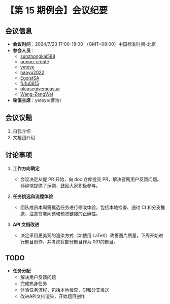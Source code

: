 # 【第 15 期例会】会议纪要

## 会议信息
- **会议时间**：2024/7/23 17:00-18:00 （GMT+08:00）中国标准时间-北京
- **参会人员**：
  - [sunzhongkai588](https://github.com/sunzhongkai588)
  - [ooooo-create](https://github.com/ooooo-create)
  - [yeteye](https://github.com/yeteye)
  - [haoyu2022](https://github.com/haoyu2022)
  - [EgoistSA](https://github.com/EgoistSA)
  - [fufu0615](https://github.com/fufu0615)
  - [pleasegivemeastar](https://github.com/pleasegivemeastar)
  - [Wang-ZengWei](https://github.com/Wang-ZengWei)
- **轮值主席**：yeteye(曹浩)

## 会议议题
1. 自我介绍
2. 文档团介绍

## 讨论事项

1. **工作方向确定**
   - 会议决定从提 PR 开始，向 doc 仓库提交 PR，解决官网用户反馈问题。孙钟恺提供了示例，鼓励大家积极参与。

2. **任务挑选和流程体验**
   - 团队成员本周需挑选任务进行修改体验，包括本地检查、通过 CI 和分支推送，注意签署问题和预览链接的正确性。

3. **API 文档改进**
   - 决定采用更美观的渲染方式（如使用 LaTeX）改善图片质量，下周开始进行题目创作，并考虑将部分题目作为 001的题目。

## TODO
- **任务分配**
  - 解决用户反馈问题
  - 完成热身任务
  - 体验任务流程，包括本地检查、CI和分支推送
  - 改进API文档渲染，开始题目创作